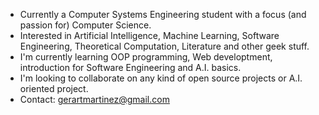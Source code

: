 - Currently a Computer Systems Engineering student with a focus (and passion for) Computer Science.
- Interested in Artificial Intelligence, Machine Learning, Software Engineering, Theoretical Computation, Literature and other geek stuff.
- I'm currently learning OOP programming, Web developtment, introduction for Software Engineering and A.I. basics.
- I'm looking to collaborate on any kind of open source projects or A.I. oriented project.
- Contact: gerartmartinez@gmail.com


<!---
gerardmtz/gerardmtz is a ✨ special ✨ repository because its `README.md` (this file) appears on your GitHub profile.
You can click the Preview link to take a look at your changes.
--->
